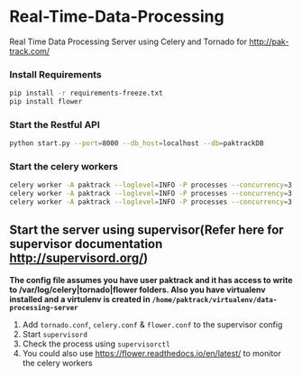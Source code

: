 # Real-Time-Data-Processing
Real Time Data Processing Server using Celery and Tornado for  http://pak-track.com/

### Install Requirements
```bash
pip install -r requirements-freeze.txt
pip install flower
```

### Start the Restful API
```bash
python start.py --port=8000 --db_host=localhost --db=paktrackDB
```

### Start the celery workers
```bash
celery worker -A paktrack --loglevel=INFO -P processes --concurrency=3 -Q vibration -n worker2.%%h
celery worker -A paktrack --loglevel=INFO -P processes --concurrency=3 -Q shock -n worker2.%%h
celery worker -A paktrack --loglevel=INFO -P processes --concurrency=3 -Q vibration_report -n worker2.%%h
```

## Start the server using supervisor(Refer here for supervisor documentation http://supervisord.org/)
**The config file assumes you have user paktrack and it has access to write to /var/log/celery|tornado|flower folders. Also you have virtualenv installed and a virtulenv is created in `/home/paktrack/virtualenv/data-processing-server`** 
 1. Add `tornado.conf`, `celery.conf` & `flower.conf` to the supervisor config
 2. Start `supervisord`
 3. Check the process using `supervisorctl`
 4. You could also use https://flower.readthedocs.io/en/latest/ to monitor the celery workers
